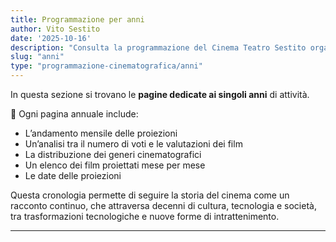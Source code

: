 ```yaml
---
title: Programmazione per anni
author: Vito Sestito
date: '2025-10-16'
description: "Consulta la programmazione del Cinema Teatro Sestito organizzata per anno, dal 1948 al 2004."
slug: "anni"
type: "programmazione-cinematografica/anni"
---
```

In questa sezione si trovano le **pagine dedicate ai singoli anni** di attività.

📆 Ogni pagina annuale include:

- L’andamento mensile delle proiezioni
- Un’analisi tra il numero di voti e le valutazioni dei film
- La distribuzione dei generi cinematografici
- Un elenco dei film proiettati mese per mese  
- Le date delle proiezioni  

Questa cronologia permette di seguire la storia del cinema come un racconto continuo, che attraversa decenni di cultura, tecnologia e società, tra trasformazioni tecnologiche e nuove forme di intrattenimento.

---